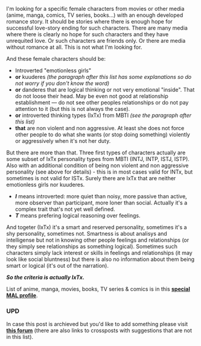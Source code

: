 I'm looking for a specific female characters from movies or other media (anime, manga, comics, TV series, books...) with an enough developed romance story. It should be stories where there is enough hope for successful love-story ending for such characters. There are many media where there is clearly no hope for such characters and they have unrequited love. Or such characters are friends only. Or there are media without romance at all. This is not what I'm looking for.

And these female characters should be:

- Introverted "emotionless girls"
- **or** kuuderes *(the paragraph after this list has some explanations so do not worry if you don't know the word)*
- **or** danderes that are logical thinking or not very emotional "inside". That do not loose their head. May be even not good at relationship establishment — do not see other peoples relationships or do not pay attention to it (but this is not always the case).
- **or** introverted thinking types (IxTx) from MBTI *(see the paragraph after this list)*
- **that** are non violent and non aggressive. At least she does not force other people to do what she wants (or stop doing something​) violently or aggressively when it's not her duty.

But there are more than that. Three first types of characters actually are some subset of IxTx personality types from MBTI (INTJ, INTP, ISTJ, ISTP). Also with an additional condition of being non violent and non aggressive personality (see above for details) - this is in most cases valid for INTx, but sometimes is not valid for ISTx. Surely there are IxTx that are neither emotionless girls nor kuuderes.

- ***I*** means introverted: more quiet than noisy, more passive than active, more observer than participant, more loner than social. Actually it's a complex trait that's not yet well defined.
- ***T*** means prefering logical reasoning over feelings.

And togeter (IxTx) it's a smart and reserved personality, sometimes it's a shy personality, sometimes not. Smartness is about analisys and intelligense but not in knowing other people feelings and relationships (or they simply see relationships as something logical). Sometimes such characters simply lack interest or skills in feelings and relationships (it may look like social bluntness) but there is also no information about them being smart or logical (it's out of the narration).

***So the criteria is actually IxTx.***

List of anime, manga, movies, books, TV series & comics is in this **[special MAL profile](https://myanimelist.net/profile/ixtx)**.

### UPD

In case this post is archieved but you'd like to add something please visit [**this forum**](https://myanimelist.net/forum/?topicid=1459621) (there are also links to crossposts with suggestions that are not in this list).
